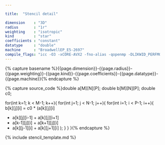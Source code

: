 ```yaml
---

title:  "Stencil detail"

dimension    : "3D"
radius       : "1r"
weighting    : "isotropic"
kind         : "star"
coefficients : "constant"
datatype     : "double"
machine      : "BroadwellEP_E5-2697"
compile_flags: "icc -O3 -xCORE-AVX2 -fno-alias -qopenmp -DLIKWID_PERFMON -I/mnt/opt/likwid-4.3.2/include -L/mnt/opt/likwid-4.3.2/lib -I./stempel/stempel/headers/ ./stempel/headers/timing.c ./stempel/headers/dummy.c solar_compilable.c -o stencil -llikwid"
---
```


{% capture basename %}{{page.dimension}}-{{page.radius}}-{{page.weighting}}-{{page.kind}}-{{page.coefficients}}-{{page.datatype}}-{{page.machine}}{% endcapture %}

{% capture source_code %}double a[M][N][P];
double b[M][N][P];
double c0;

for(int k=1; k < M-1; k++){
for(int j=1; j < N-1; j++){
for(int i=1; i < P-1; i++){
b[k][j][i] = c0 * (a[k][j][i]
+ a[k][j][i-1] + a[k][j][i+1]
+ a[k-1][j][i] + a[k+1][j][i]
+ a[k][j-1][i] + a[k][j+1][i]
);
}
}
}{% endcapture %}

{% include stencil_template.md %}

